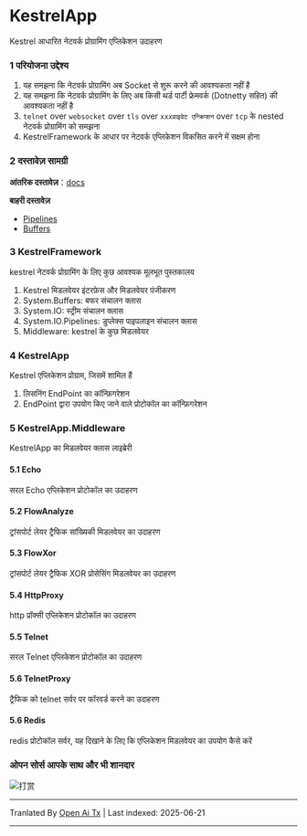 # KestrelApp
Kestrel आधारित नेटवर्क प्रोग्रामिंग एप्लिकेशन उदाहरण

### 1 परियोजना उद्देश्य
1. यह समझना कि नेटवर्क प्रोग्रामिंग अब Socket से शुरू करने की आवश्यकता नहीं है
2. यह समझना कि नेटवर्क प्रोग्रामिंग के लिए अब किसी थर्ड पार्टी फ्रेमवर्क (Dotnetty सहित) की आवश्यकता नहीं है
3. `telnet` over `websocket` over `tls` over `xxxप्राइवेट एन्क्रिप्शन` over `tcp` के nested नेटवर्क प्रोग्रामिंग को समझना
4. KestrelFramework के आधार पर नेटवर्क एप्लिकेशन विकसित करने में सक्षम होना

### 2 दस्तावेज़ सामग्री
**आंतरिक दस्तावेज़**：[docs](docs)

**बाहरी दस्तावेज़**
* [Pipelines](https://learn.microsoft.com/zh-cn/dotnet/standard/io/pipelines)
* [Buffers](https://learn.microsoft.com/zh-cn/dotnet/standard/io/buffers)

### 3 KestrelFramework
kestrel नेटवर्क प्रोग्रामिंग के लिए कुछ आवश्यक मूलभूत पुस्तकालय
1. Kestrel मिडलवेयर इंटरफ़ेस और मिडलवेयर पंजीकरण
2. System.Buffers: बफर संचालन क्लास
3. System.IO: स्ट्रीम संचालन क्लास
4. System.IO.Pipelines: डुप्लेक्स पाइपलाइन संचालन क्लास
5. Middleware: kestrel के कुछ मिडलवेयर

### 4 KestrelApp
Kestrel एप्लिकेशन प्रोग्राम, जिसमें शामिल हैं
1. लिसनिंग EndPoint का कॉन्फ़िगरेशन
2. EndPoint द्वारा उपयोग किए जाने वाले प्रोटोकॉल का कॉन्फ़िगरेशन

### 5 KestrelApp.Middleware
KestrelApp का मिडलवेयर क्लास लाइब्रेरी
#### 5.1 Echo
सरल Echo एप्लिकेशन प्रोटोकॉल का उदाहरण

#### 5.2 FlowAnalyze
ट्रांसपोर्ट लेयर ट्रैफिक सांख्यिकी मिडलवेयर का उदाहरण

#### 5.3 FlowXor
ट्रांसपोर्ट लेयर ट्रैफिक XOR प्रोसेसिंग मिडलवेयर का उदाहरण

#### 5.4 HttpProxy
http प्रॉक्सी एप्लिकेशन प्रोटोकॉल का उदाहरण

#### 5.5 Telnet
सरल Telnet एप्लिकेशन प्रोटोकॉल का उदाहरण

#### 5.6 TelnetProxy
ट्रैफिक को telnet सर्वर पर फॉरवर्ड करने का उदाहरण

#### 5.6 Redis
redis प्रोटोकॉल सर्वर, यह दिखाने के लिए कि एप्लिकेशन मिडलवेयर का उपयोग कैसे करें

### ओपन सोर्स आपके साथ और भी शानदार
![打赏](https://raw.githubusercontent.com/xljiulang/KestrelApp/master/reward.png)


---

Tranlated By [Open Ai Tx](https://github.com/OpenAiTx/OpenAiTx) | Last indexed: 2025-06-21

---